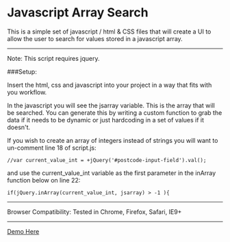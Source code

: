 Javascript Array Search
=========================

This is a simple set of javascript / html & CSS files that will create a UI to allow the user to search for values stored in a javascript array.

--------------------------------------------------------------------------------

Note: This script requires jquery.

###Setup:

Insert the html, css and javascript into your project in a way that fits with you workflow. 

In the javascript you will see the jsarray variable. This is the array that will be searched. You can generate this by writing a custom function to grab the data if it needs to be dynamic or just hardcoding in a set of values if it doesn't.


If you wish to create an array of integers instead of strings you will want to un-comment line 18 of script.js:

`//var current_value_int = +jQuery('#postcode-input-field').val();`

and use the current_value_int variable as the first parameter in the inArray function below on line 22:

`if(jQuery.inArray(current_value_int, jsarray) > -1 ){`

--------------------------------------------------------------------------------------

Browser Compatibility: Tested in Chrome, Firefox, Safari, IE9+

--------------------------------------------------------------------------------------

[Demo Here](http://trenthogan.github.io/Javascript-Array-Search/)
